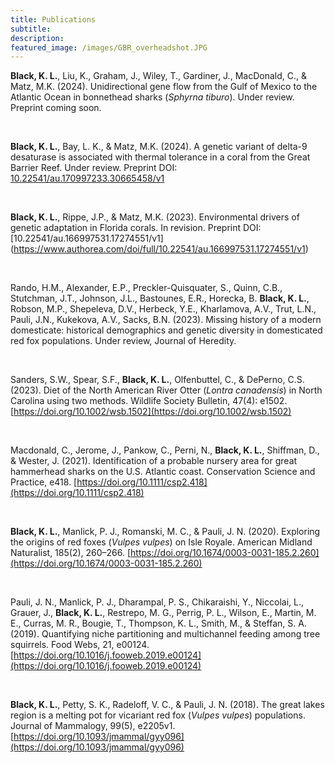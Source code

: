 ```yaml
---
title: Publications
subtitle: 
description: 
featured_image: /images/GBR_overheadshot.JPG
---
```


**Black, K. L.**, Liu, K., Graham, J., Wiley, T., Gardiner, J., MacDonald, C., & Matz, M.K. (2024). Unidirectional gene flow from the Gulf of Mexico to the Atlantic Ocean in bonnethead sharks (_Sphyrna tiburo_). Under review. Preprint coming soon.

<p>&nbsp;</p>

**Black, K. L.**, Bay, L. K., & Matz, M.K. (2024). A genetic variant of delta-9 desaturase is associated with thermal tolerance in a coral from the Great Barrier Reef. Under review. Preprint DOI: [10.22541/au.170997233.30665458/v1](https://advance.sagepub.com/doi/full/10.22541/au.170997233.30665458/v1)

<p>&nbsp;</p>

**Black, K. L.**, Rippe, J.P., & Matz, M.K. (2023).
Environmental drivers of genetic adaptation in Florida corals. In revision.
Preprint DOI: [10.22541/au.166997531.17274551/v1] (https://www.authorea.com/doi/full/10.22541/au.166997531.17274551/v1)

<p>&nbsp;</p>

Rando, H.M., Alexander, E.P., Preckler-Quisquater, S., Quinn, C.B., Stutchman, J.T., Johnson, J.L., Bastounes, E.R., Horecka, B. **Black, K. L.**, Robson, M.P., Shepeleva, D.V., Herbeck, Y.E., Kharlamova, A.V., Trut, L.N., Pauli, J.N., Kukekova, A.V., Sacks, B.N. (2023).
Missing history of a modern domesticate: historical demographics and genetic diversity in domesticated red fox populations.
Under review, Journal of Heredity.

<p>&nbsp;</p>

Sanders, S.W., Spear, S.F., **Black, K. L.**, Olfenbuttel, C., & DePerno, C.S. (2023).
Diet of the North American River Otter (_Lontra canadensis_) in North Carolina using two methods.
Wildlife Society Bulletin, 47(4): e1502. [https://doi.org/10.1002/wsb.1502](https://doi.org/10.1002/wsb.1502)

<p>&nbsp;</p>

Macdonald, C., Jerome, J., Pankow, C., Perni, N., **Black, K. L.**, Shiffman, D., & Wester, J. (2021).
Identification of a probable nursery area for great hammerhead sharks on the U.S. Atlantic coast.
Conservation Science and Practice, e418. [https://doi.org/10.1111/csp2.418](https://doi.org/10.1111/csp2.418)

<p>&nbsp;</p>

**Black, K. L.**, Manlick, P. J., Romanski, M. C., & Pauli, J. N. (2020). Exploring the origins of red foxes
(_Vulpes vulpes_) on Isle Royale. American Midland Naturalist, 185(2), 260–266. [https://doi.org/10.1674/0003-0031-185.2.260](https://doi.org/10.1674/0003-0031-185.2.260)

<p>&nbsp;</p>

Pauli, J. N., Manlick, P. J., Dharampal, P. S., Chikaraishi, Y., Niccolai, L., Grauer, J., **Black, K. L.**,
Restrepo, M. G., Perrig, P. L., Wilson, E., Martin, M. E., Curras, M. R., Bougie, T., Thompson, K. L.,
Smith, M., & Steffan, S. A. (2019). Quantifying niche partitioning and multichannel feeding among tree
squirrels. Food Webs, 21, e00124. [https://doi.org/10.1016/j.fooweb.2019.e00124](https://doi.org/10.1016/j.fooweb.2019.e00124)

<p>&nbsp;</p>

**Black, K. L.**, Petty, S. K., Radeloff, V. C., & Pauli, J. N. (2018). The great lakes region is a melting pot for
vicariant red fox (_Vulpes vulpes_) populations. Journal of Mammalogy, 99(5), e2205v1. [https://doi.org/10.1093/jmammal/gyy096](https://doi.org/10.1093/jmammal/gyy096)

<p>&nbsp;</p>

